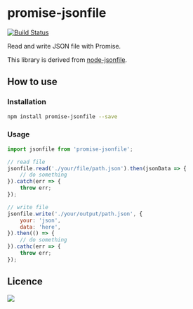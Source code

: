 # promise-jsonfile

[![Build Status](https://travis-ci.org/oychao/promise-jsonfile.svg?branch=master)](https://travis-ci.org/oychao/promise-jsonfile)

Read and write JSON file with Promise.

This library is derived from [node-jsonfile][1].

## How to use

### Installation

```bash
npm install promise-jsonfile --save
```

### Usage

```javascript
import jsonfile from 'promise-jsonfile';

// read file
jsonfile.read('./your/file/path.json').then(jsonData => {
    // do something
}).catch(err => {
    throw err;
});

// write file
jsonfile.write('./your/output/path.json', {
    your: 'json',
    data: 'here',
}).then(() => {
    // do something
}).cathc(err => {
    throw err;
});
```

## Licence

[![](http://www.wtfpl.net/wp-content/uploads/2012/12/wtfpl-badge-4.png)](http://www.wtfpl.net/)

[1]: https://github.com/jprichardson/node-jsonfile
